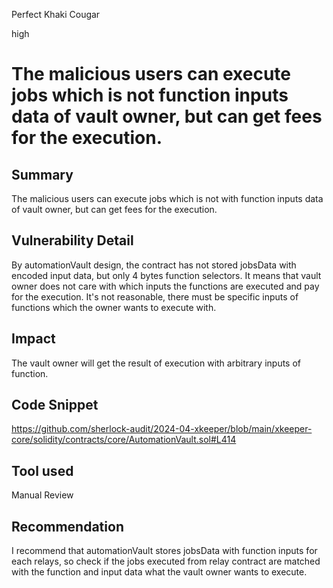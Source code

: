 Perfect Khaki Cougar

high

# The malicious users can execute jobs which is not function inputs data of vault owner, but can get fees for the execution.

## Summary
The malicious users can execute jobs which is not with function inputs data of vault owner, but can get fees for the execution.

## Vulnerability Detail
By automationVault design, the contract has not stored jobsData with encoded input data, but only 4 bytes function selectors.
It means that vault owner does not care with which inputs the functions are executed and pay for the execution.
It's not reasonable, there must be specific inputs of functions which the owner wants to execute with.

## Impact
The vault owner will get the result of execution with arbitrary inputs of function.

## Code Snippet
https://github.com/sherlock-audit/2024-04-xkeeper/blob/main/xkeeper-core/solidity/contracts/core/AutomationVault.sol#L414

## Tool used

Manual Review

## Recommendation
I recommend that automationVault stores jobsData with function inputs for each relays, so check if the jobs executed from relay contract are matched with the function and input data what the vault owner wants to execute.